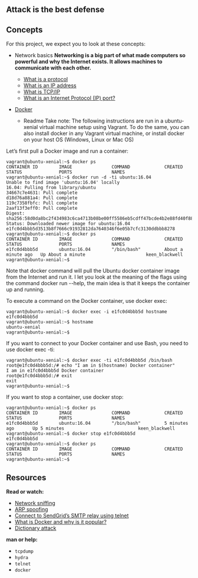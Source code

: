 ## Attack is the best defense




## Concepts

For this project, we expect you to look at these concepts:

+ Network basics 
****Networking is a big part of what made computers so powerful and why the Internet exists. It allows machines to communicate with each other.****
    * [What is a protocol](https://www.techtarget.com/searchnetworking/definition/protocol)
    * [What is an IP address](https://computer.howstuffworks.com/internet/basics/what-is-an-ip-address.htm)
    * [What is TCP/IP](https://www.avast.com/c-what-is-tcp-ip#)
    * [ What is an Internet Protocol (IP) port?](https://www.lifewire.com/port-numbers-on-computer-networks-817939)

+ [Docker](https://www.zdnet.com/article/what-is-docker-and-why-is-it-so-darn-popular/)

    * Readme
    Take note: The following instructions are run in a ubuntu-xenial virtual machine setup using Vagrant. To do the same, you can also install docker in any Vagrant virtual machine, or install docker on your host OS (Windows, Linux or Mac OS)

Let’s first pull a Docker image and run a container:

```
vagrant@ubuntu-xenial:~$ docker ps
CONTAINER ID        IMAGE               COMMAND             CREATED             STATUS              PORTS               NAMES
vagrant@ubuntu-xenial:~$ docker run -d -ti ubuntu:16.04
Unable to find image 'ubuntu:16.04' locally
16.04: Pulling from library/ubuntu
34667c7e4631: Pull complete
d18d76a881a4: Pull complete
119c7358fbfc: Pull complete
2aaf13f3eff0: Pull complete
Digest: sha256:58d0da8bc2f434983c6ca4713b08be00ff5586eb5cdff47bcde4b2e88fd40f88
Status: Downloaded newer image for ubuntu:16.04
e1fc0d4bbb5d3513b8f7666c91932812da7640346f6e05b7cfc3130ddbbb8278
vagrant@ubuntu-xenial:~$ docker ps
CONTAINER ID        IMAGE               COMMAND             CREATED              STATUS              PORTS               NAMES
e1fc0d4bbb5d        ubuntu:16.04        "/bin/bash"         About a minute ago   Up About a minute                       keen_blackwell
vagrant@ubuntu-xenial:~$
```

Note that docker command will pull the Ubuntu docker container image from the Internet and run it. I let you look at the meaning of the flags using the command docker run --help, the main idea is that it keeps the container up and running.

To execute a command on the Docker container, use docker exec:

```
vagrant@ubuntu-xenial:~$ docker exec -i e1fc0d4bbb5d hostname
e1fc0d4bbb5d
vagrant@ubuntu-xenial:~$ hostname
ubuntu-xenial
vagrant@ubuntu-xenial:~$
```

If you want to connect to your Docker container and use Bash, you need to use docker exec -ti:

```
vagrant@ubuntu-xenial:~$ docker exec -ti e1fc0d4bbb5d /bin/bash
root@e1fc0d4bbb5d:/# echo "I am in $(hostname) Docker container"
I am in e1fc0d4bbb5d Docker container
root@e1fc0d4bbb5d:/# exit
exit
vagrant@ubuntu-xenial:~$
```

If you want to stop a container, use docker stop:

```
vagrant@ubuntu-xenial:~$ docker ps
CONTAINER ID        IMAGE               COMMAND             CREATED             STATUS              PORTS               NAMES
e1fc0d4bbb5d        ubuntu:16.04        "/bin/bash"         5 minutes ago       Up 5 minutes                            keen_blackwell
vagrant@ubuntu-xenial:~$ docker stop e1fc0d4bbb5d
e1fc0d4bbb5d
vagrant@ubuntu-xenial:~$ docker ps
CONTAINER ID        IMAGE               COMMAND             CREATED             STATUS              PORTS               NAMES
vagrant@ubuntu-xenial:~$
```


## Resources

**Read or watch:**

+ [Network sniffing](https://www.lifewire.com/definition-of-sniffer-817996)
+ [ARP spoofing](https://www.veracode.com/security/arp-spoofing)
+ [Connect to SendGrid’s SMTP relay using telnet](https://docs.sendgrid.com/ui/account-and-settings/troubleshooting-delays-and-latency)
+ [What is Docker and why is it popular?](https://www.zdnet.com/article/what-is-docker-and-why-is-it-so-darn-popular/)
+ [Dictionary attack](https://en.wikipedia.org/wiki/Dictionary_attack)

**man or help:**

+ ```tcpdump```
+ ```hydra```
+ ```telnet```
+ ```docker```
